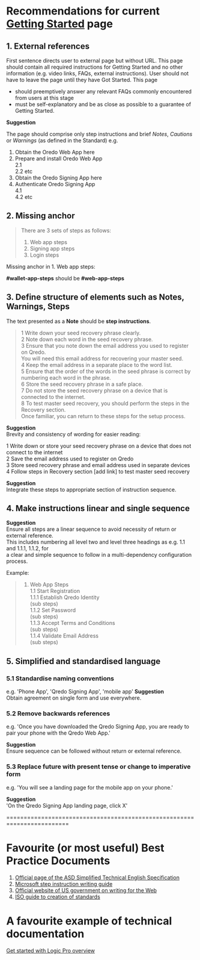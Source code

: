 # Recommendations for current [Getting Started](https://support.qredo.com/docs/Getting%20Started) page
 

## 1. External references
First sentence directs user to external page but without URL. This page should contain all 
required instructions for Getting Started and no other information (e.g. video links, 
FAQs, external instructions). 
User should not have to leave the page until they have Got Started.
This page  
- should preemptively answer any relevant FAQs commonly encountered from users at this stage
- must be self-explanatory and be as close as possible to a guarantee of Getting Started.

 **Suggestion** 

The page should comprise only step instructions and brief *Notes*, *Cautions* or *Warnings* (as defined in the Standard)
e.g.
1. Obtain the Oredo Web App here<BR>
2. Prepare and install Oredo Web App<BR>
    2.1 <BR>
    2.2 etc<BR>
3. Obtain the Oredo Signing App here<BR>
4. Authenticate Oredo Signing App<BR>
    4.1<BR>
    4.2 etc<BR>

## 2. Missing anchor
> There are 3 sets of steps as follows:
> 1.	Web app steps       
> 2.	Signing app steps
> 3.	Login steps

Missing anchor in 1. Web app steps: 

**#wallet-app-steps** should be **#web-app-steps**

## 3. Define structure of elements such as Notes, Warnings, Steps

The text presented as a **Note** should be **step instructions**.
>1 Write down your seed recovery phrase clearly.<BR>
>2 Note down each word in the seed recovery phrase.<BR>
>3 Ensure that you note down the email address you used to register on Qredo.<BR>
> You will need this email address for recovering your master seed.<BR>
>4 Keep the email address in a separate place to the word list.<BR>
>5 Ensure that the order of the words in the seed phrase is correct by numbering each word in the phrase.<BR>
>6 Store the seed recovery phrase in a safe place.<BR>
>7 Do not store the seed recovery phrase on a device that is connected to the internet.<BR>
>8 To test master seed recovery, you should perform the steps in the Recovery section.<BR>
> Once familiar, you can return to these steps for the setup process.

**Suggestion**<BR>
Brevity and consistency of wording for easier reading:

1 Write down or store your seed recovery phrase on a device that does not connect to the internet<BR>
2 Save the email address used to register on Qredo<BR>
3 Store seed recovery phrase and email address used in separate devices<BR>
4 Follow steps in Recovery section [add link] to test master seed recovery<BR>

**Suggestion**<BR>
Integrate these steps to appropriate section of instruction sequence.

## 4. Make instructions linear and single sequence
**Suggestion**<BR>
Ensure all steps are a linear sequence to avoid necessity of return or external reference.<BR> 
This includes numbering all level two and level three headings as e.g. 1.1 and 1.1.1, 1.1.2, for <BR>
a clear and simple sequence to follow in a multi-dependency configuration process.<BR>

Example:<BR>
> 1. Web App Steps<BR>
> 1.1 Start Registration<BR>
> 1.1.1 Establish Qredo Identity<BR>
> (sub steps)<BR>
> 1.1.2 Set Password<BR>
> (sub steps)<BR>
> 1.1.3 Accept Terms and Conditions<BR>
> (sub steps)<BR>
> 1.1.4 Validate Email Address<BR>
> (sub steps)<BR>


## 5. Simplified and standardised language 
### 5.1  Standardise naming conventions<BR>
e.g. 'Phone App',  'Qredo Signing App', 'mobile app' 
**Suggestion**<BR> 
Obtain agreement on single form and use everywhere.

### 5.2 Remove backwards references<BR>
e.g.  'Once you have downloaded the Qredo Signing App, you are ready to pair your phone with the Qredo Web App.'

**Suggestion**<BR> 
Ensure sequence can be followed without return or external reference.

### 5.3 Replace future with present tense or change to imperative form<BR>
e.g.  'You will see a landing page for the mobile app on your phone.'

**Suggestion**<BR> 
'On the Qredo Signing App landing page, click X'

========================================================================

# Favourite (or most useful) Best Practice Documents<BR>
1. [Official page of the ASD Simplified Technical English Specification](http://asd-ste100.org/)
2. [Microsoft step instruction writing guide](https://docs.microsoft.com/en-us/style-guide/procedures-instructions/writing-step-by-step-instructions)
3. [Official website of US government on writing for the Web](https://www.plainlanguage.gov/guidelines/web/)
4. [ISO guide to creation of standards](https://www.iso.org/files/live/sites/isoorg/files/archive/pdf/en/how-to-write-standards.pdf)


# A favourite example of technical documentation<BR>
[Get started with Logic Pro overview](https://support.apple.com/en-gb/guide/logicpro/lgcpca46988d/mac)




